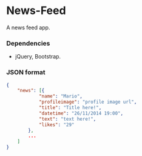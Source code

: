 News-Feed
=========

A news feed app.

### Dependencies
* jQuery, Bootstrap.

### JSON format
```json
{
    "news": [{
            "name": "Mario",
            "profileimage": "profile image url",
            "title": "Title here!",
            "datetime": "26/11/2014 19:00",
            "text": "text here!",
            "likes": "29"
        },
        ...
    ]
}
```
